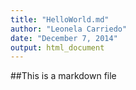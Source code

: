 ```yaml
---
title: "HelloWorld.md"
author: "Leonela Carriedo"
date: "December 7, 2014"
output: html_document
---
```


##This is a markdown file